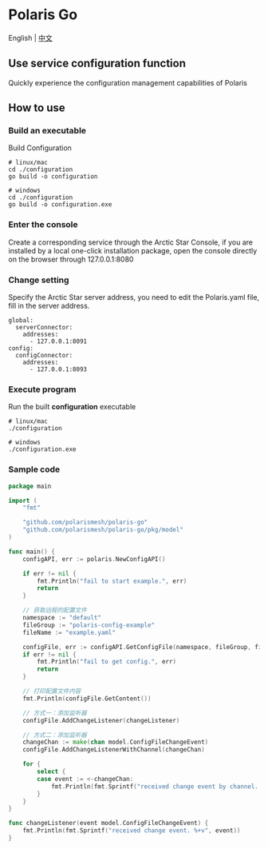 # Polaris Go

English | [中文](./README-zh.md)

## Use service configuration function

Quickly experience the configuration management capabilities of Polaris

## How to use

### Build an executable

Build Configuration

```shell
# linux/mac
cd ./configuration
go build -o configuration

# windows
cd ./configuration
go build -o configuration.exe
```

### Enter the console

Create a corresponding service through the Arctic Star Console, if you are installed by a local one-click installation package, open the console directly on the browser through 127.0.0.1:8080

### Change setting

Specify the Arctic Star server address, you need to edit the Polaris.yaml file, fill in the server address.

```
global:
  serverConnector:
    addresses:
      - 127.0.0.1:8091
config:
  configConnector:
    addresses:
      - 127.0.0.1:8093
```

### Execute program

Run the built **configuration** executable

```shell
# linux/mac
./configuration

# windows
./configuration.exe
```


### Sample code

```go
package main

import (
	"fmt"

	"github.com/polarismesh/polaris-go"
	"github.com/polarismesh/polaris-go/pkg/model"
)

func main() {
	configAPI, err := polaris.NewConfigAPI()

	if err != nil {
		fmt.Println("fail to start example.", err)
		return
	}

	// 获取远程的配置文件
	namespace := "default"
	fileGroup := "polaris-config-example"
	fileName := "example.yaml"

	configFile, err := configAPI.GetConfigFile(namespace, fileGroup, fileName)
	if err != nil {
		fmt.Println("fail to get config.", err)
		return
	}

	// 打印配置文件内容
	fmt.Println(configFile.GetContent())

	// 方式一：添加监听器
	configFile.AddChangeListener(changeListener)

	// 方式二：添加监听器
	changeChan := make(chan model.ConfigFileChangeEvent)
	configFile.AddChangeListenerWithChannel(changeChan)

	for {
		select {
		case event := <-changeChan:
			fmt.Println(fmt.Sprintf("received change event by channel. %+v", event))
		}
	}
}

func changeListener(event model.ConfigFileChangeEvent) {
	fmt.Println(fmt.Sprintf("received change event. %+v", event))
}
```